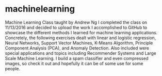 # machinelearning
Machine Learning Class taught by Andrew Ng
I completed the class on 11/13/2016 and decided to upload the work I accomplished to GitHub to showcase the different methods
I learned for machine learning applications. Concretely, the following exercises dealt with linear and logistic regression, Neural
Networks, Support Vector Machines, K-Means Algorithm, Principle Component Analysis (PCA), and Anomaly Detection. Also included were
special applications and topics including Recommender Systems and Large Scale Machine Learning. I build a spam classifier and even 
compressed images, so check it out and hopefully it can be of some use for some people. 
